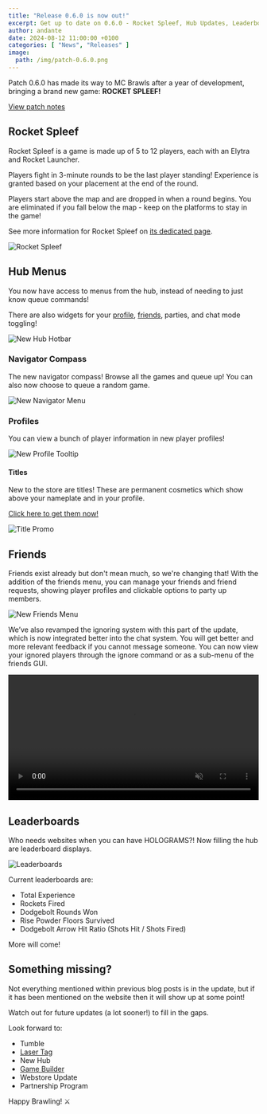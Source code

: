 ```yaml
---
title: "Release 0.6.0 is now out!"
excerpt: Get up to date on 0.6.0 - Rocket Spleef, Hub Updates, Leaderboards!
author: andante
date: 2024-08-12 11:00:00 +0100
categories: [ "News", "Releases" ]
image:
  path: /img/patch-0.6.0.png
---
```


Patch 0.6.0 has made its way to MC Brawls after a year of development, bringing a brand new game: **ROCKET SPLEEF!**

[View patch notes](/posts/patch-notes-0-6-0)

## <i class="fas fa-rocket"></i> Rocket Spleef

Rocket Spleef is a game is made up of 5 to 12 players, each with an Elytra and Rocket Launcher.

Players fight in 3-minute rounds to be the last player standing! Experience is granted based on your placement at the end of the round.

Players start above the map and are dropped in when a round begins. You are eliminated if you fall below the map - keep on the platforms to stay in the game!

See more information for Rocket Spleef on [its dedicated page](/rocket-spleef).

![Rocket Spleef](/img/game/rocket_spleef_banner_1.png)

## <i class="fas fa-compass"></i> Hub Menus

You now have access to menus from the hub, instead of needing to just know queue commands!

There are also widgets for your [profile](#profile), [friends](#-friends), parties, and chat mode toggling!

![New Hub Hotbar](/img/new-hub-hotbar.png)

### Navigator Compass

The new navigator compass! Browse all the games and queue up! You can also now choose to queue a random game.

![New Navigator Menu](/img/navigator-ui-2.png)

### Profiles

You can view a bunch of player information in new player profiles!

![New Profile Tooltip](/img/schmavity-profile-tooltip.png)

#### Titles

New to the store are titles! These are permanent cosmetics which show above your nameplate and in your profile.

[Click here to get them now!](https://store.mcbrawls.net)

![Title Promo](/img/title-promo.png)

## <i class="fas fa-user-group"></i> Friends

Friends exist already but don't mean much, so we're changing that! With the addition of the friends menu, you can manage your friends and friend requests, showing player profiles and clickable options to party up members.

![New Friends Menu](/img/friends-ui.png)

We’ve also revamped the ignoring system with this part of the update, which is now integrated better into the chat system. You will get better and more relevant feedback if you cannot message someone. You can now view your ignored players through the ignore command or as a sub-menu of the friends GUI.

<video width="100%" preload="auto" muted controls>
    <source src="/assets/vid/friends-and-ignore.mp4" type="video/mp4"/>
</video>

## <i class="fas fa-chart-simple"></i> Leaderboards

Who needs websites when you can have HOLOGRAMS?! Now filling the hub are leaderboard displays.

![Leaderboards](/img/leaderboards-orthographic.png)

Current leaderboards are:

- Total Experience
- Rockets Fired
- Dodgebolt Rounds Won
- Rise Powder Floors Survived
- Dodgebolt Arrow Hit Ratio (Shots Hit / Shots Fired)

More will come!

## Something missing?

Not everything mentioned within previous blog posts is in the update, but if it has been mentioned on the website then it will show up at some point!

Watch out for future updates (a lot sooner!) to fill in the gaps.

Look forward to:

- Tumble
- [Laser Tag](/posts/wgo-1#-laser-tag)
- New Hub
- [Game Builder](/posts/wgo-2#%EF%B8%8F-game-builder)
- Webstore Update
- Partnership Program

Happy Brawling! ⚔️
